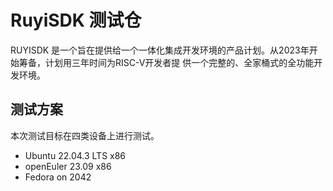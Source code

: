 # RuyiSDK 测试仓

RUYISDK 是一个旨在提供给一个一体化集成开发环境的产品计划。从2023年开始筹备，计划用三年时间为RISC-V开发者提 供一个完整的、全家桶式的全功能开发环境。

## 测试方案

本次测试目标在四类设备上进行测试。

- Ubuntu 22.04.3 LTS x86
- openEuler 23.09 x86
- Fedora on 2042
